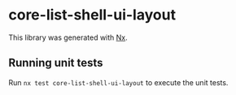 # core-list-shell-ui-layout

This library was generated with [Nx](https://nx.dev).

## Running unit tests

Run `nx test core-list-shell-ui-layout` to execute the unit tests.

